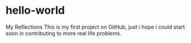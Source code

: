 # hello-world
My Reflections
This is my first project on GitHub, just i hope i could start soon in contributing to more real life problems.
